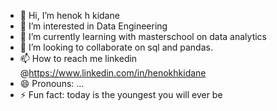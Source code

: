 - 👋 Hi, I’m henok h kidane
- 👀 I’m interested in Data Engineering 
- 🌱 I’m currently learning with masterschool on  data analytics
- 💞️ I’m looking to collaborate on sql and pandas.
- 📫 How to reach me linkedin @https://www.linkedin.com/in/henokhkidane
- 😄 Pronouns: ...
- ⚡ Fun fact: today is the youngest you will ever be

<!---
henokhkidane/henokhkidane is a ✨ special ✨ repository because its `README.md` (this file) appears on your GitHub profile.
You can click the Preview link to take a look at your changes.
--->
